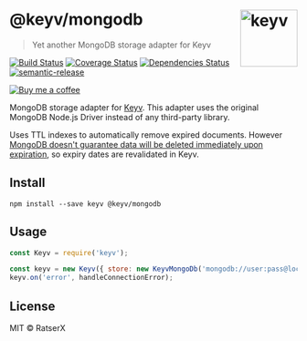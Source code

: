 # @keyv/mongodb [<img width="100" align="right" src="https://rawgit.com/lukechilds/keyv/master/media/logo.svg" alt="keyv">](https://github.com/lukechilds/keyv)

> Yet another MongoDB storage adapter for Keyv

[![Build Status](https://travis-ci.com/RatserX/keyv-mongodb.svg?token=Az56pmx34zmn4Ap6pZAz&branch=master)](https://travis-ci.com/RatserX/keyv-mongodb)
[![Coverage Status](https://coveralls.io/repos/github/RatserX/keyv-mongodb/badge.svg?branch=master)](https://coveralls.io/github/RatserX/keyv-mongodb?branch=master)
[![Dependencies Status](https://david-dm.org/RatserX/keyv-mongodb.svg?branch=master)](https://david-dm.org/RatserX/keyv-mongodb)
[![semantic-release](https://img.shields.io/badge/%20%20%F0%9F%93%A6%F0%9F%9A%80-semantic--release-e10079.svg)](https://github.com/semantic-release/semantic-release)

[![Buy me a coffee](https://www.buymeacoffee.com/assets/img/guidelines/download-assets-sm-2.svg)](https://www.buymeacoffee.com/Ratser)

MongoDB storage adapter for [Keyv](https://github.com/lukechilds/keyv). This adapter uses the original MongoDB Node.js Driver instead of any third-party library.

Uses TTL indexes to automatically remove expired documents. However [MongoDB doesn't guarantee data will be deleted immediately upon expiration](https://docs.mongodb.com/manual/core/index-ttl/#timing-of-the-delete-operation), so expiry dates are revalidated in Keyv.

## Install

```shell
npm install --save keyv @keyv/mongodb
```

## Usage

```js
const Keyv = require('keyv');

const keyv = new Keyv({ store: new KeyvMongoDb('mongodb://user:pass@localhost:27017/dbname') });
keyv.on('error', handleConnectionError);
```

## License

MIT © RatserX
